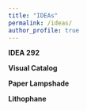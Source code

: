 ```yaml
---
title: "IDEAs"
permalink: /ideas/
author_profile: true
---
```


**IDEA 292**

**Visual Catalog**


**Paper Lampshade**


**Lithophane**